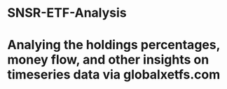 # SNSR-ETF-Analysis

# Analying the holdings percentages, money flow, and other insights on timeseries data via globalxetfs.com
